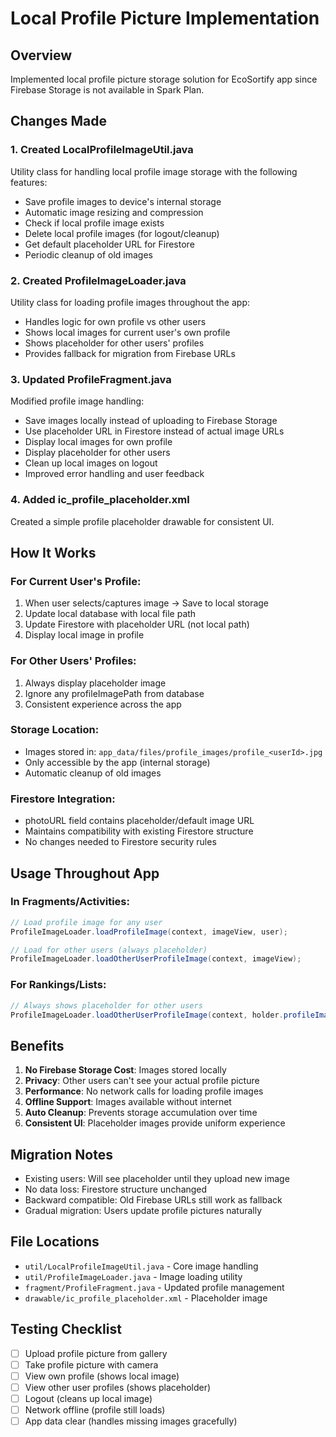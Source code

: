 # Local Profile Picture Implementation

## Overview
Implemented local profile picture storage solution for EcoSortify app since Firebase Storage is not available in Spark Plan.

## Changes Made

### 1. Created LocalProfileImageUtil.java
Utility class for handling local profile image storage with the following features:
- Save profile images to device's internal storage
- Automatic image resizing and compression
- Check if local profile image exists
- Delete local profile images (for logout/cleanup)
- Get default placeholder URL for Firestore
- Periodic cleanup of old images

### 2. Created ProfileImageLoader.java
Utility class for loading profile images throughout the app:
- Handles logic for own profile vs other users
- Shows local images for current user's own profile
- Shows placeholder for other users' profiles
- Provides fallback for migration from Firebase URLs

### 3. Updated ProfileFragment.java
Modified profile image handling:
- Save images locally instead of uploading to Firebase Storage
- Use placeholder URL in Firestore instead of actual image URLs
- Display local images for own profile
- Display placeholder for other users
- Clean up local images on logout
- Improved error handling and user feedback

### 4. Added ic_profile_placeholder.xml
Created a simple profile placeholder drawable for consistent UI.

## How It Works

### For Current User's Profile:
1. When user selects/captures image → Save to local storage
2. Update local database with local file path
3. Update Firestore with placeholder URL (not local path)
4. Display local image in profile

### For Other Users' Profiles:
1. Always display placeholder image
2. Ignore any profileImagePath from database
3. Consistent experience across the app

### Storage Location:
- Images stored in: `app_data/files/profile_images/profile_<userId>.jpg`
- Only accessible by the app (internal storage)
- Automatic cleanup of old images

### Firestore Integration:
- photoURL field contains placeholder/default image URL
- Maintains compatibility with existing Firestore structure
- No changes needed to Firestore security rules

## Usage Throughout App

### In Fragments/Activities:
```java
// Load profile image for any user
ProfileImageLoader.loadProfileImage(context, imageView, user);

// Load for other users (always placeholder)
ProfileImageLoader.loadOtherUserProfileImage(context, imageView);
```

### For Rankings/Lists:
```java
// Always shows placeholder for other users
ProfileImageLoader.loadOtherUserProfileImage(context, holder.profileImage);
```

## Benefits

1. **No Firebase Storage Cost**: Images stored locally
2. **Privacy**: Other users can't see your actual profile picture
3. **Performance**: No network calls for loading profile images
4. **Offline Support**: Images available without internet
5. **Auto Cleanup**: Prevents storage accumulation over time
6. **Consistent UI**: Placeholder images provide uniform experience

## Migration Notes

- Existing users: Will see placeholder until they upload new image
- No data loss: Firestore structure unchanged
- Backward compatible: Old Firebase URLs still work as fallback
- Gradual migration: Users update profile pictures naturally

## File Locations

- `util/LocalProfileImageUtil.java` - Core image handling
- `util/ProfileImageLoader.java` - Image loading utility
- `fragment/ProfileFragment.java` - Updated profile management
- `drawable/ic_profile_placeholder.xml` - Placeholder image

## Testing Checklist

- [ ] Upload profile picture from gallery
- [ ] Take profile picture with camera
- [ ] View own profile (shows local image)
- [ ] View other user profiles (shows placeholder)
- [ ] Logout (cleans up local image)
- [ ] Network offline (profile still loads)
- [ ] App data clear (handles missing images gracefully)
